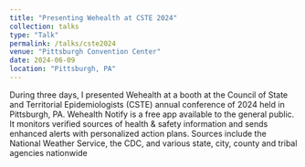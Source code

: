 ```yaml
---
title: "Presenting Wehealth at CSTE 2024"
collection: talks
type: "Talk"
permalink: /talks/cste2024
venue: "Pittsburgh Convention Center"
date: 2024-06-09
location: "Pittsburgh, PA"
---
```


During three days, I presented Wehealth at a booth at the Council of State and Territorial Epidemiologists (CSTE) annual conference of 2024 held in Pittsburgh, PA. Wehealth Notify is a free app available to the general public. It monitors verified sources of health & safety information and sends enhanced alerts with personalized action plans. Sources include the National Weather Service, the CDC, and various state, city, county and tribal agencies nationwide
